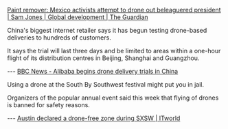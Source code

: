 <!-- njnmdoc:  title="Drones"  -->
[Paint remover: Mexico activists attempt to drone out beleaguered president | Sam Jones | Global development | The Guardian](http://www.theguardian.com/global-development/2015/oct/15/mexico-droncita-rexiste-collective-president-enrique-pena-nieto)

China's biggest internet retailer says it has begun testing drone-based deliveries to hundreds of customers.



It says the trial will last three days and be limited to areas within a one-hour flight of its distribution centres in Beijing, Shanghai and Guangzhou.



 --- [BBC News - Alibaba begins drone delivery trials in China](http://www.bbc.com/news/technology-31129804)

Using a drone at the South By Southwest festival might put you in jail.



Organizers of the popular annual event said this week that flying of drones is banned for safety reasons.



 --- [Austin declared a drone-free zone during SXSW | ITworld](http://www.itworld.com/article/2896354/austin-declared-a-dronefree-zone-during-sxsw.html)

